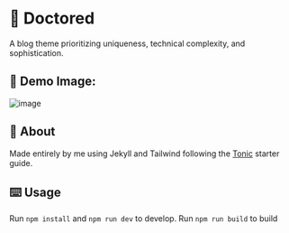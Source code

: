 # 🎩 Doctored

A  blog theme prioritizing uniqueness, technical complexity, and sophistication.

## 📸 Demo Image:

![image](https://github.com/user-attachments/assets/9e6f8e02-e6d1-4128-9ad6-bff0b5d6b5cc)

## 💬 About

Made entirely by me using Jekyll and Tailwind following the [Tonic](https://tonic.hackclub.com) starter guide.

## ⌨️ Usage

Run `npm install` and `npm run dev` to develop. Run `npm run build` to build
